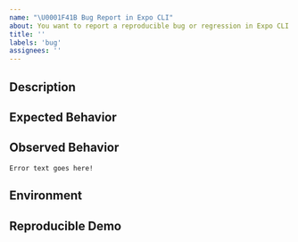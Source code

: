 ```yaml
---
name: "\U0001F41B Bug Report in Expo CLI"
about: You want to report a reproducible bug or regression in Expo CLI or related tooling.
title: ''
labels: 'bug'
assignees: ''
---
```


<!--
# READ THIS FIRST, PLEASE!

We're looking to keep questions on our forums and bug reports on the GitHub repo -- please choose whichever you feel is more appropriate for your issue:

- For questions and help using Expo CLI, post in our community forums (log in with your Expo developer account): https://forums.expo.io/c/expo-cli
- File a bug on the main Expo repo (for other bugs): https://github.com/expo/expo/issues/new

-->

<!--
# Required format for issues

Please make our job easier by filling this template out to completion.
-->

## Description

<!--
1-2 sentences describing the problem you're having or the feature you'd like to request
-->

## Expected Behavior

<!--
What action did you perform, and what did you expect to happen?
-->

## Observed Behavior

<!--
What actually happened when you performed the above actions?

If there's an error message, please paste the _full terminal output and error message_ in this code block:
-->

```
Error text goes here!
```

## Environment

<!--
Please run `expo diagnostics` in the project folder and copy the output here:

Also specify:

- Phone/emulator/simulator platform, model and version:
 -->

## Reproducible Demo

<!--
Please provide a minimized reproducible demonstration of the problem you're reporting.

Issues that come with minimal repro's are resolved much more quickly than issues where a maintainer has to reproduce themselves.
-->
